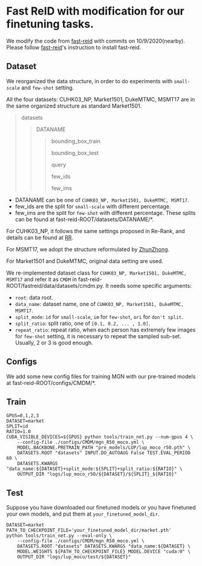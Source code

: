 # Fast ReID with modification for our finetuning tasks.

We modify the code from [fast-reid](https://github.com/JDAI-CV/fast-reid) with commits on 10/9/2020(nearby). Please
follow [fast-reid](https://github.com/JDAI-CV/fast-reid)'s instruction to install fast-reid.

## Dataset

We reorganized the data structure, in order to do experiments with ``small-scale`` and ``few-shot`` setting.

All the four datasets: CUHK03_NP, Market1501, DukeMTMC, MSMT17 are in the same organized structure as standard
Market1501.

> datasets
>> DATANAME
>>> bounding_box_train
>>>
>>>bounding_box_test
>>>
>>>query
>>>
>>>few_ids
>>>
>>>few_ims

* DATANAME can be one of ``CUHK03_NP, Market1501, DukeMTMC, MSMT17``.
* few_ids are the split for ``small-scale`` with different percentage.
* few_ims are the split for ``few-shot`` with different percentage.
  These splits can be found at fast-reid-ROOT/datasets/DATANAME/\*.

For CUHK03_NP, it follows the same settings proposed in Re-Rank, and details can be found
at [RR](https://github.com/zhunzhong07/person-re-ranking/tree/master/CUHK03-NP).

For MSMT17, we adopt the structure reformulated by [ZhunZhong](https://github.com/zhunzhong07/ECN).

For Market1501 and DukeMTMC, original data setting are used.

We re-implemented dataset class for ``CUHK03_NP, Market1501, DukeMTMC, MSMT17`` and refer it as ``CMDM`` in
fast-reid-ROOT/fastreid/data/datasets/cmdm.py. It needs some specific arguments:

* `root`: data root.
* `data_name`: dataset name, one of ``CUHK03_NP, Market1501, DukeMTMC, MSMT17``.
* `split_mode`: `id` for `small-scale`, `im` for `few-shot`, `ori` for `don't split`.
* `split_ratio`: split ratio, one of `[0.1, 0.2, ... , 1.0]`.
* `repeat_ratio`: repeat ratio, when each person has extremely few images for `few-shot` setting, it is necessary to
  repeat the sampled sub-set. Usually, 2 or 3 is good enough.

## Configs

We add some new config files for training MGN with our pre-trained models at fast-reid-ROOT/configs/CMDM/\*.

## Train

```shell
GPUS=0,1,2,3
DATASET=market
SPLIT=id
RATIO=1.0
CUDA_VISIBLE_DEVICES=${GPUS} python tools/train_net.py --num-gpus 4 \
    --config-file ./configs/CMDM/mgn_R50_moco.yml \
    MODEL.BACKBONE.PRETRAIN_PATH "pre_models/LUP/lup_moco_r50.pth" \
    DATASETS.ROOT "datasets" INPUT.DO_AUTOAUG False TEST.EVAL_PERIOD 60 \
    DATASETS.KWARGS "data_name:${DATASET}+split_mode:${SPLIT}+split_ratio:${RATIO}" \
    OUTPUT_DIR "logs/lup_moco_r50/${DATASET}/${SPLIT}_${RATIO}"
```

## Test

Suppose you have downloaded our finetuned models or you have finetuned your own models, and put them
at `your_finetuned_model_dir`.

```shelll
DATASET=market
PATH_TO_CHECKPOINT_FILE='your_finetuned_model_dir/market.pth'
python tools/train_net.py --eval-only \
    --config-file ./configs/CMDM/mgn_R50_moco.yml \
    DATASETS.ROOT "datasets" DATASETS.KWARGS "data_name:${DATASET} \
    MODEL.WEIGHTS ${PATH_TO_CHECKPOINT_FILE} MODEL.DEVICE "cuda:0" \
    OUTPUT_DIR "logs/lup_moco/test/${DATASET}"
```
